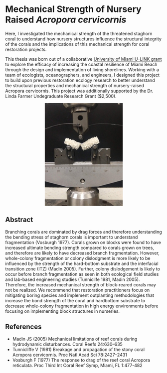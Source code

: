 # Mechanical Strength of Nursery Raised *Acropora cervicornis*

Here, I investigated the mechanical strength of the threatened staghorn coral to understand how nursery structures influence the structural integrity of the corals and the implications of this mechanical strength for coral restoration projects.

This thesis was born out of a collaborative [University of Miami U-LINK grant](https://ulink.miami.edu/projects/index.html#coastal-resilience) to explore the efficacy of increasing the coastal resilience of Miami Beach through the design and implementation of living shorelines. Working with a team of ecologists, oceanographers, and engineers, I designed this project to build upon previous restoration ecology research to better understand the structural properties and mechanical strength of nursery-raised Acropora cervicornis. This project was additionally supported by the Dr. Linda Farmer Undegraduate Research Grant ($2,500).

<p align="center">
  <img width="250" height="330" src="./images/flexural-testing.jpg" alt="Coral Flexural Testing">
</p>

## Abstract
Branching corals are dominated by drag forces and therefore understanding the bending stress of staghorn corals is important to understand fragmentation (Vosburgh 1977). Corals grown on blocks were found to have increased ultimate bending strength compared to corals grown on trees, and therefore are likely to have decreased branch fragmentation. However, whole-colony fragmentation or colony dislodgment is more likely to be influenced by the strength of the hard-bottom substrate and the interfacial transition zone (ITZ) (Madin 2005). Further, colony dislodgement is likely to occur before branch fragmentation as seen in both ecological field studies and lab-based engineering studies (Tunniclife 1981, Madin 2005). Therefore, the increased mechanical strength of block-reared corals may not be realized. We recommend that restoration practitioners focus on mitigating boring species and implement outplanting methodologies that increase the bond strength of the coral and hardbottom substrate to decrease whole-colony fragmentation in high energy environments before focusing on implementing block structures in nurseries.

## References
- Madin JS (2005) Mechanical limitations of reef corals during hydrodynamic disturbances. Coral Reefs 24:630–635
- Tunnicliffe V (1981) Breakage and propagation of the stony coral Acropora cervicornis. Proc Natl Acad Sci 78:2427–2431
- Vosburgh F (1977) The response to drag of the reef coral Acropora reticulata. Proc Third Int Coral Reef Symp, Miami, FL 1:477-482 
